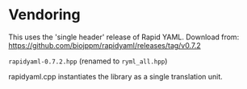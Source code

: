 # Vendoring

This uses the 'single header' release of Rapid YAML.
Download from: https://github.com/biojppm/rapidyaml/releases/tag/v0.7.2

`rapidyaml-0.7.2.hpp` (renamed to `ryml_all.hpp`)

rapidyaml.cpp instantiates the library as a single translation unit.
